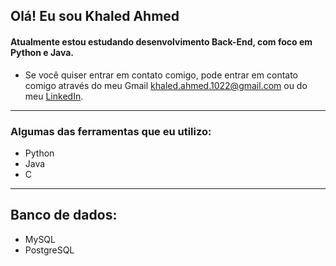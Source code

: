 ## Olá! Eu sou Khaled Ahmed
#### Atualmente estou estudando desenvolvimento Back-End, com foco em Python e Java.
- Se você quiser entrar em contato comigo, pode entrar em contato comigo através do meu Gmail khaled.ahmed.1022@gmail.com ou do meu [LinkedIn](https://www.linkedin.com/in/khaled-ahmed-02b47b28b/).
___
### Algumas das ferramentas que eu utilizo:
- Python
-  Java
-  C
___
## Banco de dados:
- MySQL
- PostgreSQL



